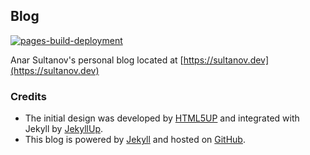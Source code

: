 ## Blog
[![pages-build-deployment](https://github.com/anarsultanov/anarsultanov.github.io/actions/workflows/pages/pages-build-deployment/badge.svg)](https://github.com/anarsultanov/anarsultanov.github.io/actions/workflows/pages/pages-build-deployment)

Anar Sultanov's personal blog located at [https://sultanov.dev](https://sultanov.dev)

### Credits
- The initial design was developed by [HTML5UP](https://html5up.net/) and integrated with Jekyll by [JekyllUp](https://jekyllup.com). 
- This blog is powered by [Jekyll](https://jekyllrb.com/) and hosted on [GitHub](https://github.com/).
